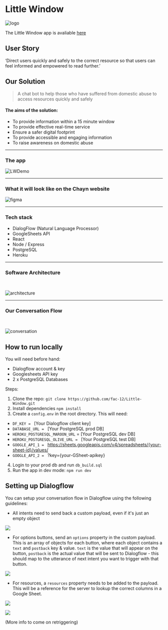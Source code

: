 # Little Window
![logo](client/src/assets/chayn.png)

The Little Window app is avaliable [here](https://little-window.herokuapp.com)

## User Story
‘Direct users quickly and safely to the correct resource so that users can feel informed and empowered to read further.’

## Our Solution
> A chat bot to help those who have suffered from domestic abuse to access resources quickly and safely

#### The aims of the solution:
- To provide information within a 15 minute window
- To provide effective real-time service
- Ensure a safer digital footprint
- To provide accessible and engaging information
- To raise awareness on domestic abuse

___

### The app

![LWDemo](client/src/assets/LW.gif)

___

### What it will look like on the Chayn website

![figma](client/src/assets/figma.png)

___

### Tech stack
- DialogFlow (Natural Language Processor)
- GoogleSheets API
- React
- Node / Express
- PostgreSQL
- Heroku

___

### Software Architecture
<br>

![architecture](client/src/assets/architecture.png)

___

### Our Conversation Flow
<br>

![conversation](client/src/assets/decision_tree.png)

## How to run locally
You will need before hand:
- Dialogflow account & key
- Googlesheets API key
- 2 x PostgreSQL Databases

Steps:

1. Clone the repo:
`git clone https://github.com/fac-12/Little-Window.git`
2. Install dependencies
`npm install`
3. Create a `config.env` in the root directory. This will need:
- `DF_KEY = ` [Your Dialogflow client key]  
- `DATABASE_URL = ` [Your PostgreSQL prod DB]
- `HEROKU_POSTGRESQL_MAROON_URL` = [Your PostgreSQL dev DB]
- `HEROKU_POSTGRESQL_OLIVE_URL = ` [Your PostgreSQL test DB]
- `GOOGLE_API_1 = ` https://sheets.googleapis.com/v4/spreadsheets/{your-sheet-id}/values/
- `GOOGLE_API_2 = ` ?key={your-GSheet-apikey}
4. Login  to your prod db and run `db_build.sql`
5. Run the app in dev mode:
`npm run dev`

## Setting up Dialogflow

You can setup your conversation flow in Dialogflow using the following guidelines:
- All intents need to send back a custom payload, even if it's just an empty object

![](https://i.imgur.com/ArbsR5x.png)

- For options buttons, send an `options` property in the custom payload. This is an array of objects for each button, where each object contains a `text` and `postback` key & value. `text` is the value that will appear on the button, `postback` is the actual value that will be sent to Dialogflow - this should map to the utterance of next intent you want to trigger with that button.

![](https://i.imgur.com/IXCBfig.png)

- For resources, a `resources` property needs to be added to the payload. This will be a reference for the server to lookup the correct columns in a Google Sheet.

![](https://i.imgur.com/80TlHdG.png)

![](https://i.imgur.com/UpLSqMy.png)


(More info to come on retriggering)
